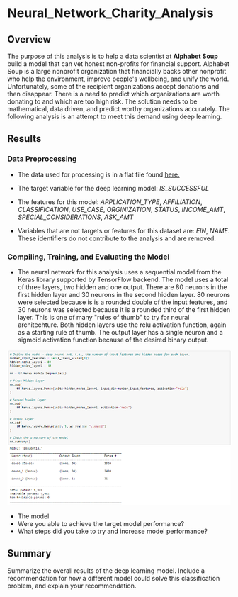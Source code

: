 # Neural_Network_Charity_Analysis

## Overview

The purpose of this analysis is to help a data scientist at **Alphabet Soup** build a model that can vet honest non-profits for financial support. Alphabet Soup is a large nonprofit organization that financially backs other nonprofit who help the environment, improve people's wellbeing, and unify the world. Unfortunately, some of the recipient organizations accept donations and then disappear. There is a need to predict which organizations are worth donating to and which are too high risk. The solution needs to be mathematical, data driven, and predict worthy organizations accurately. The following analysis is an attempt to meet this demand using deep learning.  

## Results

### Data Preprocessing

* The data used for processing is in a flat file found [here.](/charity_data.csv)

* The target variable for the deep learning model: *IS_SUCCESSFUL* 

* The features for this model: *APPLICATION_TYPE*, *AFFILIATION*, *CLASSIFICATION*, *USE_CASE*, *ORGINIZATION*, *STATUS*, *INCOME_AMT*, *SPECIAL_CONSIDERATIONS*, *ASK_AMT*

* Variables that are not targets or features for this dataset are: *EIN*, *NAME*. These identifiers do not contribute to the analysis and are removed. 

### Compiling, Training, and Evaluating the Model

* The neural network for this analysis uses a sequential model from the Keras library supported by TensorFlow backend. The model uses a total of three layers, two hidden and one output. There are 80 neurons in the first hidden layer and 30 neurons in the second hidden layer. 80 neurons were selected because is is a rounded double of the input features, and 30 neurons was selected because it is a rounded third of the first hidden layer. This is one of many "rules of thumb" to try for neural architechture. Both hidden layers use the relu activation function, again as a starting rule of thumb. The output layer has a single neuron and a sigmoid activation function because of the desired binary output.

![nn](/challenge/Resources/org_model_layers.png)

* The model
* Were you able to achieve the target model performance?
* What steps did you take to try and increase model performance?

## Summary
Summarize the overall results of the deep learning model. Include a recommendation for how a different model could solve this classification problem, and explain your recommendation.
